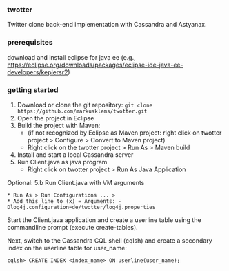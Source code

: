 ### twotter
Twitter clone back-end implementation with Cassandra and Astyanax.

### prerequisites
download and install eclipse for java ee (e.g., https://eclipse.org/downloads/packages/eclipse-ide-java-ee-developers/keplersr2)

### getting started

1.	Download or clone the git repository: ```git clone https://github.com/markusklems/twotter.git```
2.	Open the project in Eclipse
3.	Build the project with Maven:
    * (if not recognized by Eclipse as Maven project: right click on twotter project > Configure > Convert to Maven project)
    * Right click on the twotter project > Run As > Maven build
4.	Install and start a local Cassandra server
5. Run Client.java as java program
    * Right click on twotter project > Run As Java Application
   
Optional: 5.b	Run Client.java with VM arguments

    * Run As > Run Configurations ... >
    * Add this line to (x) = Arguments: -Dlog4j.configuration=de/twotter/log4j.properties

Start the Client.java application and create a userline table using the commandline prompt (execute create-tables).

Next, switch to the Cassandra CQL shell (cqlsh) and create a secondary index on the userline table for user_name:

```cqlsh> CREATE INDEX <index_name> ON userline(user_name);```
